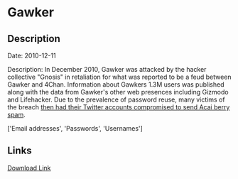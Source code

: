 # Gawker

## Description

Date: 2010-12-11

Description:
In December 2010, Gawker was attacked by the hacker collective &quot;Gnosis&quot; in retaliation for what was reported to be a feud between Gawker and 4Chan. Information about Gawkers 1.3M users was published along with the data from Gawker's other web presences including Gizmodo and Lifehacker. Due to the prevalence of password reuse, many victims of the breach <a href="http://www.troyhunt.com/2011/01/why-your-apps-security-design-could.html" target="_blank" rel="noopener">then had their Twitter accounts compromised to send Acai berry spam</a>.


['Email addresses', 'Passwords', 'Usernames']

## Links

[Download Link](https://link-to.net/1229997/759.1655634405545/dynamic/?r=aHR0cHM6Ly93d3cubWVkaWFmaXJlLmNvbS92aWV3LzN5ZjZXN1pmUXZpRWVmSC9nYXdrZXIuY29tL2ZpbGU=)